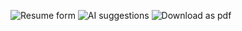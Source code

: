 ![Resume form](https://github.com/user-attachments/assets/9623a76e-59b2-4b2f-94bc-acf43cd965c0)
![AI suggestions](https://github.com/user-attachments/assets/d8862240-b856-43df-a7a1-3fed03e55ab0)
![Download as pdf](https://github.com/user-attachments/assets/5608ff4a-ae7f-41b3-834f-688cebcda684)

